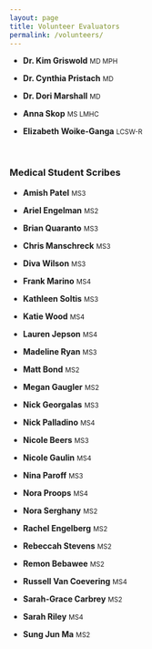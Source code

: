 ```yaml
---
layout: page
title: Volunteer Evaluators
permalink: /volunteers/
---
```


- **Dr. Kim Griswold** <small>MD MPH</small>

- **Dr. Cynthia Pristach** <small>MD</small>

- **Dr. Dori Marshall** <small>MD</small>

- **Anna Skop** <small>MS LMHC</small>

- **Elizabeth Woike-Ganga** <small>LCSW-R</small>

<br>

### Medical Student Scribes

- **Amish Patel** <small>MS3</small>

- **Ariel Engelman** <small>MS2</small>

- **Brian Quaranto** <small>MS3</small>

- **Chris Manschreck** <small>MS3</small>

- **Diva Wilson** <small>MS3</small>

- **Frank Marino** <small>MS4</small>

- **Kathleen Soltis** <small>MS3</small>

- **Katie Wood** <small>MS4</small>

- **Lauren Jepson** <small>MS4</small>

- **Madeline Ryan** <small>MS3</small>

- **Matt Bond** <small>MS2</small>

- **Megan Gaugler** <small>MS2</small>

- **Nick Georgalas** <small>MS3</small>

- **Nick Palladino** <small>MS4</small>

- **Nicole Beers** <small>MS3</small>

- **Nicole Gaulin** <small>MS4</small>

- **Nina Paroff** <small>MS3</small>

- **Nora Proops** <small>MS4</small>

- **Nora Serghany** <small>MS2</small>

- **Rachel Engelberg** <small>MS2</small>

- **Rebeccah Stevens** <small>MS2</small>

- **Remon Bebawee** <small>MS2</small>

- **Russell Van Coevering** <small>MS4</small>

- **Sarah-Grace Carbrey** <small>MS2</small>

- **Sarah Riley** <small>MS4</small>

- **Sung Jun Ma** <small>MS2</small>

